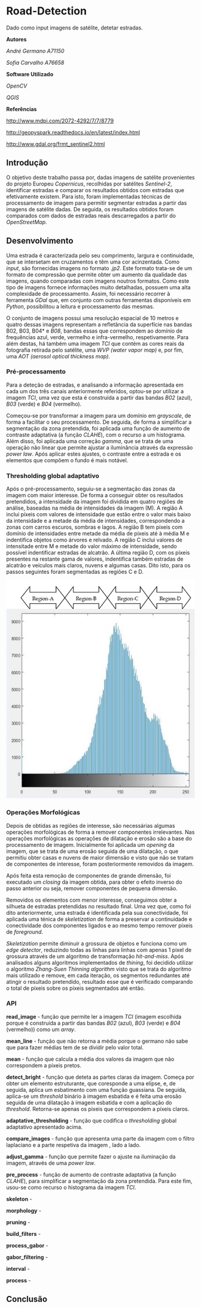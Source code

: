 # Road-Detection
Dado como input imagens de satélite, detetar estradas.

**Autores** 

*André Germano A71150*

*Sofia Carvalho A76658*

**Software Utilizado**

*OpenCV*

*QGIS*

**Referências**

http://www.mdpi.com/2072-4292/7/7/8779

http://geopyspark.readthedocs.io/en/latest/index.html

http://www.gdal.org/frmt_sentinel2.html

## Introdução

 O objetivo deste trabalho passa por, dadas imagens de satélite provenientes do projeto Europeu *Copernicus*, recolhidas por satélites *Sentinel-2*, identificar estradas e comparar os resultados obtidos com estradas que efetivamente existem.
 Para isto, foram implementadas técnicas de processamento de imagem para permitir segmentar estradas a partir das imagens de satélite dadas. De seguida, os resultados obtidos foram comparados com dados de estradas reais descarregados a partir do *OpenStreetMap*.

## Desenvolvimento

 Uma estrada é caracterizada pelo seu comprimento, largura e continuidade, que se intersetam em cruzamentos e têm uma cor acinzentada. Como *input*, são fornecidas imagens no formato *.jp2*. Este formato trata-se de um formato de compressão que permite obter um aumento da qualidade das imagens, quando comparadas com imagens noutros formatos. Como este tipo de imagens fornece informações muito detalhadas, possuem uma alta complexidade de processamento. Assim, foi necessário recorrer à ferramenta *GDal* que, em conjunto com outras ferramentas disponíveis em *Python*, possibilitou a leitura e processamento das mesmas.

 O conjunto de imagens possui uma resolução espacial de 10 metros e quatro dessas imagens representam a refletância da superfície nas bandas B02, B03, B04* e *B08*, bandas essas que correspondem ao domínio de frequências azul, verde, vermelho e infra-vermelho, respetivamente. Para além destas, há também uma imagem *TCI* que contém as cores reais da fotografia retirada pelo satélite, uma *WVP (water vapor map)* e, por fim, uma *AOT (aerosol optical thickness map)*.

### Pré-processamento

 Para a deteção de estradas, e analisando a informação apresentada em cada um dos três canais anteriormente referidos, optou-se por utilizar a imagem *TCI*, uma vez que esta é construída a partir das bandas *B02* (azul), *B03* (verde) e *B04* (vermelho).

 Começou-se por transformar a imagem para um domínio em *grayscale*, de forma a facilitar o seu processamento. De seguida, de forma a simplificar a segmentação da zona pretendida, foi aplicada uma função de aumento de contraste adaptativa (a função *CLAHE*), com o recurso a um histograma. Além disso, foi aplicada uma correção *gamma*, que se trata de uma operação não linear que permite ajustar a iluminância através da expressão *power law*. Após aplicar estes ajustes, o contraste entre a estrada e os elementos que compõem o fundo é mais notável.

### Thresholding global adaptativo

 Após o pré-processamento, seguiu-se a segmentação das zonas da imagem com maior interesse. De forma a conseguir obter os resultados pretendidos, a intensidade da imagem foi dividida em quatro regiões de análise, baseadas na média de intensidades da imagem (M). A região A inclui píxeis com valores de intensidade que estão entre o valor mais baixo da intensidade e a metade da média de intensidades, correspondendo a zonas com carros escuros, sombras e lagos. A região B tem pixeis com domínio de intensidades entre metade da média de píxeis até à média M e indentifica objetos como árvores e relvado. A região C inclui valores de intensitade entre M e metade do valor máximo de intensidade, sendo possível indentificar estradas de alcatrão. A última região D, com os píxeis presentes na restante gama de valores, indentifica também estradas de alcatrão e veículos mais claros, nuvens e algumas casas. Dito isto, para os passos seguintes foram segmentadas as regiões C e D.

![alt text](https://github.com/german0/Road-Detection/blob/master/histograma.png)

### Operações Morfológicas

 Depois de obtidas as regiões de interesse, são necessárias algumas operações morfológicas de forma a remover componentes irrelevantes. Nas operações morfológicas as operações de dilatação e erosão são a base do processamento de imagem. Inicialmente foi aplicada um *opening* da imagem, que se trata de uma erosão seguida de uma dilatação, o que permitiu obter casas e nuvens de maior dimensão e visto que não se tratam de componentes de interesse, foram posteriormente removidos da imagem.

 Após feita esta remoção de componentes de grande dimensão, foi executado um *closing* da imagem obtida, para obter o efeito inverso do passo anterior ou seja, remover componentes de pequena dimensão.

 Removidos os elementos com menor interesse, conseguimos obter a silhueta de estradas pretendidas no resultado final. Uma vez que, como foi dito anteriormente, uma estrada é identificada pela sua conectividade, foi aplicada uma ténica de *skeletization* de forma a preservar a continuidade e conectividade dos componentes ligados e ao mesmo tempo remover píxeis de *foreground*.

 *Skeletization* permite diminuir a grossura de objetos e funciona como um *edge detector*, reduzindo todas as linhas para linhas com apenas 1 pixel de grossura através de um algoritmo de transformação *hit-and-miss*. Após analisados alguns algoritmos implementados de *thining*, foi decidido utilizar o algoritmo *Zhang-Suen Thinning algorithm* visto que se trata do algoritmo mais utilizado e remove, em cada iteração, os segmentos redundantes até atingir o resultado pretendido, resultado esse que é verificado comparando o total de píxeis sobre os píxeis segmentados até então.
 
### API
 **read_image** - função que permite ler a imagem *TCI* (imagem escolhida porque é construída a partir das bandas *B02* (azul), *B03* (verde) e *B04* (vermelho)) como um *array*.
 
 **mean_line** - função que não retorna a média porque o germano não sabe que para fazer médias tem de se dividir pelo valor total. 
 
 **mean** - função que calcula a média dos valores da imagem que não correspondem a píxeis pretos.
 
 **detect_bright** - função que deteta as partes claras da imagem. Começa por obter um elemento estruturante, que coresponde a uma elipse, e, de seguida, aplica um esbatimento com uma função guassiana. De seguida, aplica-se um *threshold* binário à imagem esbatida e é feita uma erosão seguida de uma dilatação à imagem esbatida e com a aplicação do *threshold*. Retorna-se apenas os pixeis que correspondem a píxeis claros. 
 
 **adaptative_thresholding** - função que codifica o *thresholding* global adaptativo apresentado acima.
 
 **compare_images** - função que apresenta uma parte da imagem com o filtro laplaciano e a parte respetiva da imagem , lado a lado.
 
 **adjust_gamma** - função que permite fazer o ajuste na iluminação da imagem, através de uma *power law*. 
 
 **pre_process** - função de aumento de contraste adaptativa (a função *CLAHE*), para simplificar a segmentação da zona pretendida. Para este fim, usou-se como recurso o histograma da imagem *TCI*. 
  
 **skeleton** - 
 
 **morphology** - 
 
 **pruning** - 
 
 **build_filters** -   
 
 **process_gabor** - 
 
 **gabor_filtering** - 
 
 **interval** - 
 
 **process** - 


## Conclusão
